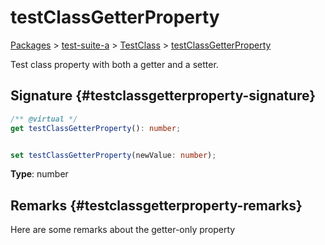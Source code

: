 # testClassGetterProperty

[Packages](/) > [test-suite-a](/test-suite-a/) > [TestClass](/test-suite-a/testclass-class/) > [testClassGetterProperty](/test-suite-a/testclass-class/testclassgetterproperty-property)

Test class property with both a getter and a setter.

## Signature {#testclassgetterproperty-signature}

```typescript
/** @virtual */
get testClassGetterProperty(): number;


set testClassGetterProperty(newValue: number);
```

**Type**: number

## Remarks {#testclassgetterproperty-remarks}

Here are some remarks about the getter-only property
